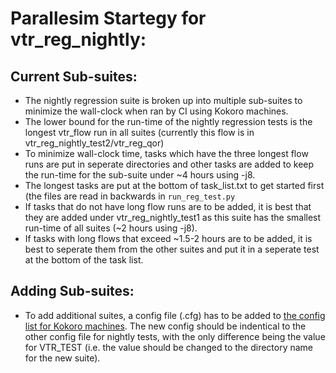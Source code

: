 # Parallesim Startegy for vtr_reg_nightly: 
## Current Sub-suites: 
  * The nightly regression suite is broken up into multiple sub-suites to minimize the wall-clock when ran by CI using Kokoro machines. 
  * The lower bound for the run-time of the nightly regression tests is the longest vtr_flow run in all suites (currently this flow is in vtr_reg_nightly_test2/vtr_reg_qor) 
  * To minimize wall-clock time, tasks which have the three longest flow runs are put in seperate directories and other tasks are added to keep the 
    run-time for the sub-suite under ~4 hours using -j8.
  * The longest tasks are put at the bottom of task_list.txt to get started first (the files are read in backwards in `run_reg_test.py`
  * If tasks that do not have long flow runs are to be added, it is best that they are added under vtr_reg_nightly_test1 as this suite has the smallest run-time 
    of all suites (~2 hours using -j8). 
  * If tasks with long flows that exceed ~1.5-2 hours are to be added, it is best to seperate them from the other suites and put it in a seperate test
    at the bottom of the task list. 
## Adding Sub-suites: 
  * To add additional suites, a config file (.cfg) has to be added to [the config list for Kokoro machines](https://github.com/verilog-to-routing/vtr-verilog-to-routing/tree/master/.github/kokoro/presubmit). The new config should be indentical to the other config file for nightly tests, with the only difference being the value for VTR_TEST (i.e. the value should be changed to the directory name for the new suite). 
  
  
